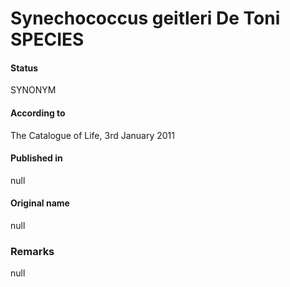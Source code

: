 # Synechococcus geitleri De Toni SPECIES

#### Status
SYNONYM

#### According to
The Catalogue of Life, 3rd January 2011

#### Published in
null

#### Original name
null

### Remarks
null